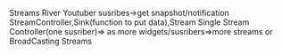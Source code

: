 Streams
River
Youtuber susribes->get snapshot/notification
StreamController,Sink(function to put data),Stream
Single Stream Controller(one susriber)=> as more widgets/susribers=>more streams or BroadCasting Streams
